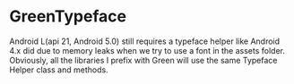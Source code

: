 GreenTypeface
=============

Android L(api 21, Android 5.0) still requires a typeface helper like 
Android 4.x did due to memory leaks when we try to use a font in the 
assets folder. Obviously, all the libraries I prefix with Green will 
use the same Typeface Helper class and methods.

